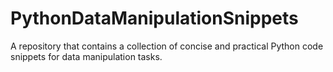 # PythonDataManipulationSnippets
A repository that contains a collection of concise and practical Python code snippets for data manipulation tasks. 
